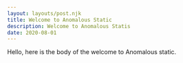 ```yaml
---
layout: layouts/post.njk
title: Welcome to Anomalous Static
description: Welcome to Anomalous Statis
date: 2020-08-01
---
```

Hello, here is the body of the welcome to Anomalous static.
